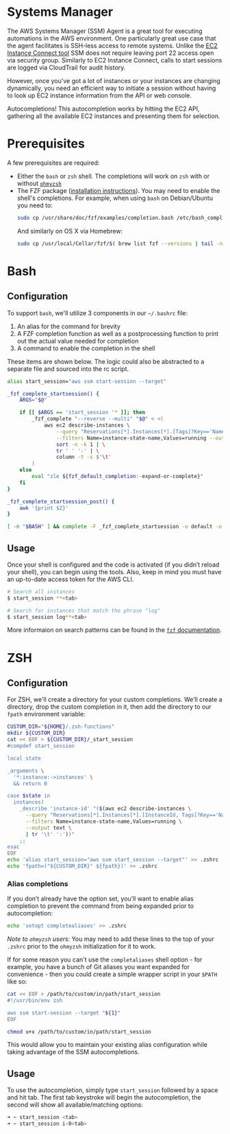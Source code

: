 # Systems Manager

The AWS Systems Manager (SSM) Agent is a great tool for executing automations in the AWS environment. One particularly
great use case that the agent facilitates is SSH-less access to remote systems. Unlike the
[EC2 Instance Connect tool](https://docs.aws.amazon.com/AWSEC2/latest/UserGuide/Connect-using-EC2-Instance-Connect.html)
SSM does not require leaving port 22 access open via security group. Similarly to EC2 Instance Connect, calls to start
sessions are logged via CloudTrail for audit history.

However, once you've got a lot of instances or your instances are changing dynamically, you need an efficient way to
initiate a session without having to look up EC2 instance information from the API or web console.

Autocompletions! This autocompletion works by hitting the EC2 API, gathering all the available EC2 instances and
presenting them for selection.

# Prerequisites

A few prerequisites are required:

* Either the `bash` or `zsh` shell. The completions will work on `zsh` with or without [`ohmyzsh`](https://ohmyz.sh/)
* The FZF package ([installation instructions](https://github.com/junegunn/fzf#installation)). You may need to enable
  the shell's completions. For example, when using `bash` on Debian/Ubuntu you need to:
  ```sh
  sudo cp /usr/share/doc/fzf/examples/completion.bash /etc/bash_completion.d/fzf
  ```
  And similarly on OS X via Homebrew:
  ```sh
  sudo cp /usr/local/Cellar/fzf/$( brew list fzf --versions | tail -n 1 | awk '{ print $2; }' )/shell/completion.bash /usr/local/etc/bash_completion.d/fzf
  ```

# Bash

## Configuration

To support `bash`, we'll utilize 3 components in our `~/.bashrc` file:

1. An alias for the command for brevity
2. A FZF completion function as well as a postprocessing function to print out the actual value needed for completion
3. A command to enable the completion in the shell

These items are shown below. The logic could also be abstracted to a separate file and sourced into the rc script.

```sh
alias start_session="aws ssm start-session --target"

_fzf_complete_startsession() {
    ARGS="$@"

    if [[ $ARGS == 'start_session '* ]]; then
        _fzf_complete "--reverse --multi" "$@" < <(
            aws ec2 describe-instances \
                --query "Reservations[*].Instances[*].[Tags[?Key=='Name'].Value | [0], InstanceId]" \
                --filters Name=instance-state-name,Values=running --output text | \
				sort -n -k 1 | \
                tr ' ' '-' | \
                column -t -s $'\t'
        )
    else
        eval "zle ${fzf_default_completion:-expand-or-complete}"
    fi
}

_fzf_complete_startsession_post() {
    awk '{print $2}'
}

[ -n "$BASH" ] && complete -F _fzf_complete_startsession -o default -o bashdefault start_session
```

## Usage

Once your shell is configured and the code is activated (if you didn’t reload your shell), you can begin using the tools.
Also, keep in mind you must have an up-to-date access token for the AWS CLI.

```sh
# Search all instances
$ start_session **<tab>

# Search for instances that match the phrase "log"
$ start_session log**<tab>
```

More informaion on search patterns can be found in the
[`fzf` documentation](https://github.com/junegunn/fzf#fuzzy-completion-for-bash-and-zsh).

# ZSH

## Configuration

For ZSH, we'll create a directory for your custom completions.  We’ll create a directory, drop the custom completion
in it, then add the directory to our `fpath` environment variable:

```sh
CUSTOM_DIR="${HOME}/.zsh-functions"
mkdir ${CUSTOM_DIR}
cat << EOF > ${CUSTOM_DIR}/_start_session
#compdef start_session

local state

_arguments \
  '*:instance:->instances' \
  && return 0

case $state in
  instances)
    _describe 'instance-id' "($(aws ec2 describe-instances \
      --query "Reservations[*].Instances[*].[InstanceId, Tags[?Key=='Name'].Value | [0]]" \
      --filters Name=instance-state-name,Values=running \
      --output text \
      | tr '\t' ':'))"
    ;;
esac
EOF
echo 'alias start_session="aws ssm start_session --target"' >> .zshrc
echo 'fpath=("${CUSTOM_DIR}" ${fpath})' >> .zshrc
```

### Alias completions

If you don’t already have the option set, you’ll want to enable alias completion to prevent the command from being
expanded prior to autocompletion:

```sh
echo 'setopt completealiases' >> .zshrc
```

_*Note to `ohmyzsh` users:*_ You may need to add these lines to the top of your `.zshrc` prior to the `ohmyzsh`
initialization for it to work.

If for some reason you can't use the `completaliases` shell option - for example, you have a bunch of Git aliases
you want expanded for convenience - then you could create a simple wrapper script in your `$PATH` like so:

```sh
cat << EOF > /path/to/custom/in/path/start_session
#!/usr/bin/env zsh

aws ssm start-session --target "${1}"
EOF

chmod u+x /path/to/custom/in/path/start_session
```

This would allow you to maintain your existing alias configuration while taking advantage of the SSM autocompletions.

## Usage

To use the autocompletion, simply type `start_session` followed by a space and hit tab. The first tab keystroke will
begin the autocompletion, the second will show all available/matching options:

```sh
➜ ~ start_session <tab>
➜ ~ start_session i-0<tab>
```
